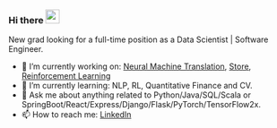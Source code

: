 ### Hi there <img src="https://media.giphy.com/media/hvRJCLFzcasrR4ia7z/giphy.gif" width="25px">

New grad looking for a full-time position as a Data Scientist | Software Engineer.

- 🔭 I’m currently working on: [Neural Machine Translation](https://github.com/dksifoua/Neural-Machine-Translation), [Store](https://github.com/dksifoua/store), [Reinforcement Learning](https://github.com/dksifoua/Reinforcement-Learning)
- 🌱 I’m currently learning: NLP, RL, Quantitative Finance and CV.
- 💬 Ask me about anything related to Python/Java/SQL/Scala or SpringBoot/React/Express/Django/Flask/PyTorch/TensorFlow2x.
- 📫 How to reach me: [LinkedIn](https://linkedin.com/in/dksifoua)

<!--
**dksifoua/dksifoua** is a ✨ _special_ ✨ repository because its `README.md` (this file) appears on your GitHub profile.

Here are some ideas to get you started:

- 🔭 I’m currently working on ...
- 🌱 I’m currently learning ...
- 👯 I’m looking to collaborate on ...
- 🤔 I’m looking for help with ...
- 💬 Ask me about ...

- 😄 Pronouns: ...
- ⚡ Fun fact: ...
-->
